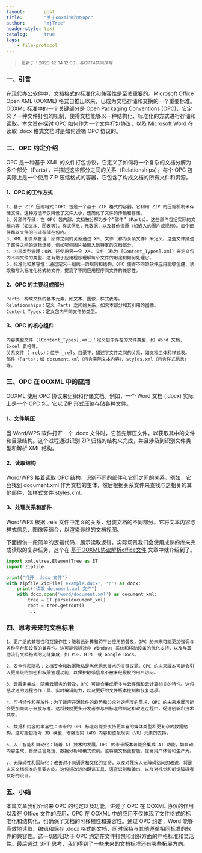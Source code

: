 ```yaml
---
layout:       post
title:        "关于ooxml协议的opc"
author:       "mjTree"
header-style: text
catalog:      true
tags:
    - file-protocol
---
```


><small>更新于：2023-12-14 12:00，与GPT4共同撰写</small>


### 一、引言
在现代办公软件中，文档格式的标准化和兼容性是至关重要的。Microsoft Office Open XML (OOXML) 格式自推出以来，已成为文档存储和交换的一个重要标准。OOXML 标准中的一个关键部分是 Open Packaging Conventions (OPC)，它定义了一种文件打包的机制，使得文档能够以一种结构化、标准化的方式进行存储和读取。本文旨在探讨 OPC 如何作为一个文件打包协议，以及 Microsoft Word 在读取 .docx 格式文档时是如何遵循 OPC 协议的。  


### 二、OPC 约定介绍
OPC 是一种基于 XML 的文件打包协议，它定义了如何将一个复杂的文档分解为多个部分（Parts），并描述这些部分之间的关系（Relationships）。每个 OPC 包实际上是一个使用 ZIP 压缩格式的容器，它包含了构成文档的所有文件和资源。  


#### 1、OPC 的工作方式
```text
1、基于 ZIP 压缩格式：OPC 包是一个基于 ZIP 格式的容器，它利用 ZIP 的压缩机制来存储文件。这种方法不仅降低了文件大小，还简化了文件的传输和存储。
2、分部件存储：在 OPC 包内部，文档被分解为多个“部件”（Parts）。这些部件包括实际的文档内容（如文本、图表等），样式信息，元数据，以及其他资源（如嵌入的图片或视频）。每个部件都以文件的形式存储在包内。
3、XML 和关系管理：部件之间的关系通过 XML 文件（称为关系文件）来定义。这些文件描述了部件之间的逻辑连接，例如哪些图片被嵌入到特定的文档部分。
4、内容类型管理：OPC 还使用另一个 XML 文件（称为 [Content_Types].xml）来定义包内不同文件的类型。这有助于应用程序理解每个文件的用途和如何处理它。
5、标准化和兼容性：通过定义一组统一的规则和结构，OPC 使得不同的软件应用能够创建、读取和写入标准化格式的文件，提高了不同应用程序间文件的兼容性。
```

#### 2、OPC 的主要组成部分
```text
Parts：构成文档的基本元素，如文本、图像、样式表等。
Relationships：定义 Parts 之间的关系，如文本部分和其引用的图像。
Content Types：定义包内不同文件的类型。
```

#### 3、OPC 的核心组件
```text
内容类型文件 ([Content_Types].xml)：定义包中存在的文件类型，如 Word 文档、Excel 表格等。
关系文件 (.rels)：位于 _rels 目录下，描述了文件之间的关系，如文档主体和样式表。
部件（Parts）：如 document.xml（包含实际文本内容）、styles.xml（包含样式信息）等。
```


### 三、OPC 在 OOXML 中的应用
OOXML 使用 OPC 协议来组织和存储文档。例如，一个 Word 文档 (.docx) 实际上是一个 OPC 包，它以 ZIP 形式压缩存储各种文件。  

#### 1、文件解压
当 Word/WPS 软件打开一个 .docx 文件时，它首先解压文件，以获取其中的文件和目录结构。这个过程通过识别 ZIP 归档的结构来完成，并且涉及到识别文件类型和解析 XML 结构。  

#### 2、读取结构
Word/WPS 接着读取 OPC 结构，识别不同的部件和它们之间的关系。例如，它会找到 document.xml 作为文档的主体，然后根据关系文件来查找与之相关的其他部件，如样式文件 styles.xml。  

#### 3、处理关系和部件
Word/WPS 根据 .rels 文件中定义的关系，组装文档的不同部分。它将文本内容与样式信息、图像等结合，以渲染最终的文档视图。  

下面提供一段简单的逻辑代码，展示读取逻辑，实际场景我们会使用成熟的库来完成读取的复杂任务，这个在 [基于OOXML协议解析office文件](/2023/11/25/基于ooxml协议解析office文件) 文章中就介绍到了。  
```python
import xml.etree.ElementTree as ET
import zipfile

print("打开 .docx 文件")
with zipfile.ZipFile('example.docx', 'r') as docx:
    print("读取 document.xml 文件")
    with docx.open('word/document.xml') as document_xml:
        tree = ET.parse(document_xml)
        root = tree.getroot()
        ...
```


### 四、思考未来的文档标准

```text
1、更广泛的兼容性和互操作性：随着云计算和跨平台应用的普及，OPC 的未来可能更加强调与各种平台和设备的兼容性。这可能包括对非 Windows 系统和移动设备的优化支持，以及与其他流行文档格式的无缝集成，如 PDF、HTML 或 Google Docs。

2、安全性和隐私：文档安全和数据隐私是当代信息技术的关键议题。OPC 的未来版本可能会引入更高级的加密和权限管理功能，以保护敏感信息不被未经授权的用户访问。

3、云服务集成：随着云服务的普及，OPC 可能会集成更多与云存储和云计算相关的特性。这包括改进的远程协作工具、实时编辑能力，以及更好的文件版本控制和恢复选项。

4、可持续性和开放性：为了适应开源软件的趋势和公众对透明度的需求，OPC 的未来发展可能会更加倾向于开放标准。这将鼓励更多开发者参与到标准的制定和改进过程中，促进创新和技术共享。

5、数据和内容的丰富性：未来的 OPC 标准可能会支持更丰富的媒体类型和更复杂的数据结构。这可能包括对 3D 模型、增强现实（AR）内容和虚拟现实（VR）元素的支持。

6、人工智能和自动化：随着 AI 技术的发展，OPC 的未来版本可能会集成 AI 功能，如自动内容生成、自然语言处理、数据分析和模式识别。这将使文档更智能，提高用户体验和生产力。

7、无障碍性和国际化：改善对不同语言和文化的支持，以及对残疾人无障碍访问的改进，将是未来文档标准的重要方向。这包括改进的翻译工具、语音识别和输出、以及对视觉和听觉障碍者友好的设计。
```


### 五、小结
本篇文章我们介绍来 OPC 的约定以及功能，讲述了 OPC 在 OOXML 协议的作用以及在 Office 文件的应用，OPC 在 OOXML 中的应用不仅体现了文件格式的标准化和结构化，也确保了文档的可移植性和兼容性。通过 OPC 约定，Word 能够高效地读取、编辑和保存 .docx 格式的文档，同时保持与其他遵循相同标准的软件的兼容性。这一切都归功于 OPC 约定在文件打包和组织方面的严格标准和灵活性。最后通过 GPT 思考，我们得到了一些未来的文档标准还有哪些拓展方向。   

